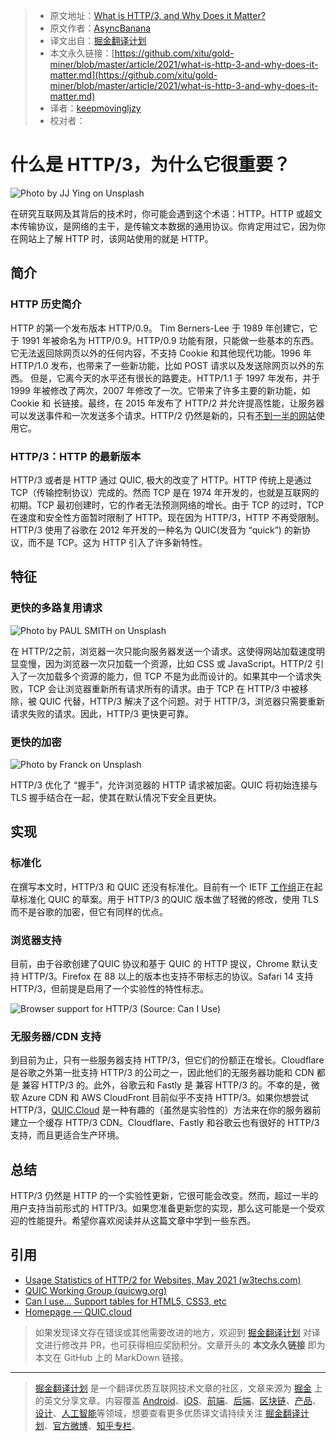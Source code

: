 > - 原文地址：[What is HTTP/3, and Why Does it Matter?](https://javascript.plainenglish.io/what-is-http-3-and-why-does-it-matter-cb7d7b4b600f)
> - 原文作者：[AsyncBanana](https://medium.com/@asyncbanana)
> - 译文出自：[掘金翻译计划](https://github.com/xitu/gold-miner)
> - 本文永久链接：[https://github.com/xitu/gold-miner/blob/master/article/2021/what-is-http-3-and-why-does-it-matter.md](https://github.com/xitu/gold-miner/blob/master/article/2021/what-is-http-3-and-why-does-it-matter.md)
> - 译者：[keepmovingljzy](https://github.com/keepmovingljzy)
> - 校对者：

# 什么是 HTTP/3，为什么它很重要？

![Photo by [JJ Ying](https://unsplash.com/@jjying?utm_source=medium&utm_medium=referral) on [Unsplash](https://unsplash.com?utm_source=medium&utm_medium=referral)](https://cdn-images-1.medium.com/max/8064/0*oudyG8yVAEkJ7vm5)

在研究互联网及其背后的技术时，你可能会遇到这个术语：HTTP。HTTP 或超文本传输协议，是网络的主干，是传输文本数据的通用协议。你肯定用过它，因为你在网站上了解 HTTP 时，该网站使用的就是 HTTP。

## 简介

### HTTP 历史简介

HTTP 的第一个发布版本 HTTP/0.9。 Tim Berners-Lee 于 1989 年创建它，它于 1991 年被命名为 HTTP/0.9。HTTP/0.9 功能有限，只能做一些基本的东西。它无法返回除网页以外的任何内容，不支持 Cookie 和其他现代功能。1996 年 HTTP/1.0 发布，也带来了一些新功能，比如 POST 请求以及发送除网页以外的东西。 但是，它离今天的水平还有很长的路要走。HTTP/1.1 于 1997 年发布，并于 1999 年被修改了两次，2007 年修改了一次。它带来了许多主要的新功能，如 Cookie 和 长链接。最终，在 2015 年发布了 HTTP/2 并允许提高性能，让服务器可以发送事件和一次发送多个请求。HTTP/2 仍然是新的，只有[不到一半的网站](https://w3techs.com/technologies/details/ce-http2)使用它。

### HTTP/3：HTTP 的最新版本

HTTP/3 或者是 HTTP 通过 QUIC, 极大的改变了 HTTP。HTTP 传统上是通过 TCP（传输控制协议）完成的。然而 TCP 是在 1974 年开发的，也就是互联网的初期。TCP 最初创建时，它的作者无法预测网络的增长。由于 TCP 的过时，TCP 在速度和安全性方面暂时限制了 HTTP。现在因为 HTTP/3，HTTP 不再受限制。HTTP/3 使用了谷歌在 2012 年开发的一种名为 QUIC(发音为 “quick”) 的新协议，而不是 TCP。这为 HTTP 引入了许多新特性。

## 特征

### 更快的多路复用请求

![Photo by [PAUL SMITH](https://unsplash.com/@sumo?utm_source=medium&utm_medium=referral) on [Unsplash](https://unsplash.com?utm_source=medium&utm_medium=referral)](https://cdn-images-1.medium.com/max/12000/0*Oz9x1jnI9c2V5qmd)

在 HTTP/2之前，浏览器一次只能向服务器发送一个请求。这使得网站加载速度明显变慢，因为浏览器一次只加载一个资源，比如 CSS 或 JavaScript。HTTP/2 引入了一次加载多个资源的能力，但 TCP 不是为此而设计的。如果其中一个请求失败，TCP 会让浏览器重新所有请求所有的请求。由于 TCP 在 HTTP/3 中被移除，被 QUIC 代替，HTTP/3 解决了这个问题。对于 HTTP/3，浏览器只需要重新请求失败的请求。因此，HTTP/3 更快更可靠。

### 更快的加密

![Photo by [Franck](https://unsplash.com/@franckinjapan?utm_source=medium&utm_medium=referral) on [Unsplash](https://unsplash.com?utm_source=medium&utm_medium=referral)](https://cdn-images-1.medium.com/max/8064/0*YCjpKNI1WGsHrXla)

HTTP/3 优化了 “握手”，允许浏览器的 HTTP 请求被加密。QUIC 将初始连接与 TLS 握手结合在一起，使其在默认情况下安全且更快。

## 实现

### 标准化

在撰写本文时，HTTP/3 和 QUIC 还没有标准化。目前有一个 IETF [工作组]((https://quicwg.org/))正在起草标准化 QUIC 的草案。用于 HTTP/3 的QUIC 版本做了轻微的修改，使用 TLS 而不是谷歌的加密，但它有同样的优点。

### 浏览器支持

目前，由于谷歌创建了QUIC 协议和基于 QUIC 的 HTTP 提议，Chrome 默认支持 HTTP/3。Firefox 在 88 以上的版本也支持不带标志的协议。Safari 14 支持 HTTP/3，但前提是启用了一个实验性的特性标志。

![Browser support for HTTP/3 (Source: [Can I Use](https://caniuse.com/http3))](https://cdn-images-1.medium.com/max/2740/1*DwY-vtr6Qzj2TdbW4KaTAw.png)

### 无服务器/CDN 支持

到目前为止，只有一些服务器支持 HTTP/3，但它们的份额正在增长。Cloudflare 是谷歌之外第一批支持 HTTP/3 的公司之一，因此他们的无服务器功能和 CDN 都是 兼容 HTTP/3 的。此外，谷歌云和 Fastly 是 兼容 HTTP/3 的。不幸的是，微软 Azure CDN 和 AWS CloudFront 目前似乎不支持 HTTP/3。如果你想尝试 HTTP/3，[QUIC.Cloud](https://quic.cloud/) 是一种有趣的（虽然是实验性的）方法来在你的服务器前建立一个缓存 HTTP/3 CDN。Cloudflare、Fastly 和谷歌云也有很好的 HTTP/3 支持，而且更适合生产环境。

## 总结

HTTP/3 仍然是 HTTP 的一个实验性更新，它很可能会改变。然而，超过一半的用户支持当前形式的 HTTP/3。如果您准备更新您的实现，那么这可能是一个受欢迎的性能提升。希望你喜欢阅读并从这篇文章中学到一些东西。

## 引用

- [Usage Statistics of HTTP/2 for Websites, May 2021 (w3techs.com)](https://w3techs.com/technologies/details/ce-http2)
- [QUIC Working Group (quicwg.org)](https://quicwg.org/)
- [Can I use… Support tables for HTML5, CSS3, etc](https://caniuse.com/http3)
- [Homepage — QUIC.cloud](https://quic.cloud/)

> 如果发现译文存在错误或其他需要改进的地方，欢迎到 [掘金翻译计划](https://github.com/xitu/gold-miner) 对译文进行修改并 PR，也可获得相应奖励积分。文章开头的 **本文永久链接** 即为本文在 GitHub 上的 MarkDown 链接。

------

> [掘金翻译计划](https://github.com/xitu/gold-miner) 是一个翻译优质互联网技术文章的社区，文章来源为 [掘金](https://juejin.im) 上的英文分享文章。内容覆盖 [Android](https://github.com/xitu/gold-miner#android)、[iOS](https://github.com/xitu/gold-miner#ios)、[前端](https://github.com/xitu/gold-miner#前端)、[后端](https://github.com/xitu/gold-miner#后端)、[区块链](https://github.com/xitu/gold-miner#区块链)、[产品](https://github.com/xitu/gold-miner#产品)、[设计](https://github.com/xitu/gold-miner#设计)、[人工智能](https://github.com/xitu/gold-miner#人工智能)等领域，想要查看更多优质译文请持续关注 [掘金翻译计划](https://github.com/xitu/gold-miner)、[官方微博](http://weibo.com/juejinfanyi)、[知乎专栏](https://zhuanlan.zhihu.com/juejinfanyi)。
